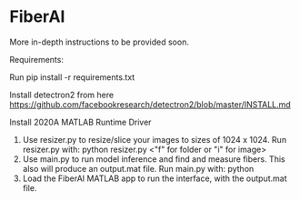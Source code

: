 # FiberAI


More in-depth instructions to be provided soon.

Requirements:

Run pip install -r requirements.txt

Install detectron2 from here https://github.com/facebookresearch/detectron2/blob/master/INSTALL.md

Install 2020A MATLAB Runtime Driver


1. Use resizer.py to resize/slice your images to sizes of 1024 x 1024. Run resizer.py with: python resizer.py <path of image or folder> <"f" for folder or "i" for image> <path of output directory>
2. Use main.py to run model inference and find and measure fibers. This also will produce an output.mat file. Run main.py with: python <path of image or folder> <path of output directory>
3. Load the FiberAI MATLAB app to run the interface, with the output.mat file.
